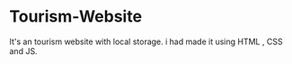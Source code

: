 # Tourism-Website
It's an tourism website with local storage. i had made it using HTML , CSS and JS.
